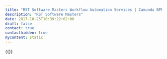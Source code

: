 ```yaml
---
title: "RST Software Masters Workflow Automation Services | Camunda BPM"
description: "RST Software Masters"
date: 2017-10-25T10:39:22+02:00
draft: false
contact: true
contacthidden: true
mycontent: static
---
```

{{<partner-single
company="RST Software Masters"
type="si"
website="https://rst.software/"
countrycode="PL"
city="Wrocław"
description="WE DEVELOP HIGHLY ADVANCED IT SYSTEMSRST is a place where business meets technology. We start with an idea and find solutions, creating tailor-made IT systems to meet your needs. The success of your business is supported by over a dozen highly skilled dev teams as well as agile methods of creating software."
siregion="emea"
level="certified"
logo="//images.ctfassets.net/vpidbgnakfvf/4bPJRpapjG8GOaMoO40eQY/f7cbbec2a2efbb0a2bbe9164f11c1b61/rst_software_masters_logo.png">}}